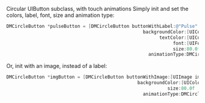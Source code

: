 Circular UIButton subclass, with touch animations
Simply init and set the colors, label, font, size and animation type:
`````objective-c
DMCircleButton *pulseButton = [DMCircleButton buttonWithLabel:@"Pulse"
                                                  backgroundColor:[UIColor redColor]
                                                        textColor:[UIColor whiteColor]
                                                             font:[UIFont systemFontOfSize:17.0f]
                                                             size:80.0f
                                                    animationType:DMCircleButtonAnimationTypePulse];
`````

Or, init with an image, instead of a label:
`````objective-c
DMCircleButton *imgButton = [DMCircleButton buttonWithImage:[UIImage imageNamed:@"image"]
                                                backgroundColor:[UIColor greenColor]
                                                           size:80.0f
                                                  animationType:DMCircleButtonAnimationTypePulse];
`````
